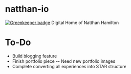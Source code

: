 # natthan-io

[![Greenkeeper badge](https://badges.greenkeeper.io/natthanhamilton/natthan-io.svg)](https://greenkeeper.io/)
Digital Home of Natthan Hamilton

# To-Do
- Build blogging feature
- Finish portfolio piece
-- Need new portfolio images
- Complete converting all experiences into STAR structure
